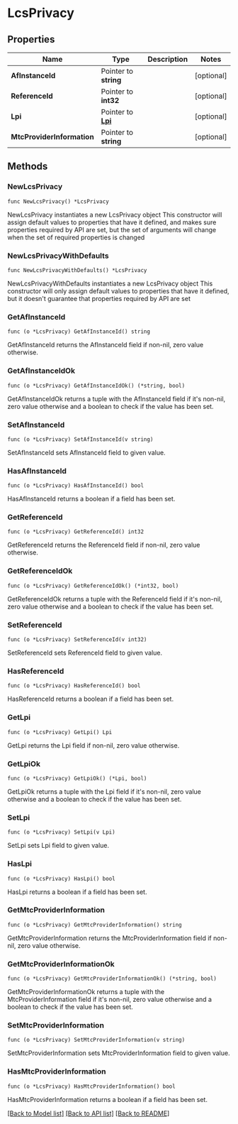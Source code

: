 # LcsPrivacy

## Properties

Name | Type | Description | Notes
------------ | ------------- | ------------- | -------------
**AfInstanceId** | Pointer to **string** |  | [optional] 
**ReferenceId** | Pointer to **int32** |  | [optional] 
**Lpi** | Pointer to [**Lpi**](Lpi.md) |  | [optional] 
**MtcProviderInformation** | Pointer to **string** |  | [optional] 

## Methods

### NewLcsPrivacy

`func NewLcsPrivacy() *LcsPrivacy`

NewLcsPrivacy instantiates a new LcsPrivacy object
This constructor will assign default values to properties that have it defined,
and makes sure properties required by API are set, but the set of arguments
will change when the set of required properties is changed

### NewLcsPrivacyWithDefaults

`func NewLcsPrivacyWithDefaults() *LcsPrivacy`

NewLcsPrivacyWithDefaults instantiates a new LcsPrivacy object
This constructor will only assign default values to properties that have it defined,
but it doesn't guarantee that properties required by API are set

### GetAfInstanceId

`func (o *LcsPrivacy) GetAfInstanceId() string`

GetAfInstanceId returns the AfInstanceId field if non-nil, zero value otherwise.

### GetAfInstanceIdOk

`func (o *LcsPrivacy) GetAfInstanceIdOk() (*string, bool)`

GetAfInstanceIdOk returns a tuple with the AfInstanceId field if it's non-nil, zero value otherwise
and a boolean to check if the value has been set.

### SetAfInstanceId

`func (o *LcsPrivacy) SetAfInstanceId(v string)`

SetAfInstanceId sets AfInstanceId field to given value.

### HasAfInstanceId

`func (o *LcsPrivacy) HasAfInstanceId() bool`

HasAfInstanceId returns a boolean if a field has been set.

### GetReferenceId

`func (o *LcsPrivacy) GetReferenceId() int32`

GetReferenceId returns the ReferenceId field if non-nil, zero value otherwise.

### GetReferenceIdOk

`func (o *LcsPrivacy) GetReferenceIdOk() (*int32, bool)`

GetReferenceIdOk returns a tuple with the ReferenceId field if it's non-nil, zero value otherwise
and a boolean to check if the value has been set.

### SetReferenceId

`func (o *LcsPrivacy) SetReferenceId(v int32)`

SetReferenceId sets ReferenceId field to given value.

### HasReferenceId

`func (o *LcsPrivacy) HasReferenceId() bool`

HasReferenceId returns a boolean if a field has been set.

### GetLpi

`func (o *LcsPrivacy) GetLpi() Lpi`

GetLpi returns the Lpi field if non-nil, zero value otherwise.

### GetLpiOk

`func (o *LcsPrivacy) GetLpiOk() (*Lpi, bool)`

GetLpiOk returns a tuple with the Lpi field if it's non-nil, zero value otherwise
and a boolean to check if the value has been set.

### SetLpi

`func (o *LcsPrivacy) SetLpi(v Lpi)`

SetLpi sets Lpi field to given value.

### HasLpi

`func (o *LcsPrivacy) HasLpi() bool`

HasLpi returns a boolean if a field has been set.

### GetMtcProviderInformation

`func (o *LcsPrivacy) GetMtcProviderInformation() string`

GetMtcProviderInformation returns the MtcProviderInformation field if non-nil, zero value otherwise.

### GetMtcProviderInformationOk

`func (o *LcsPrivacy) GetMtcProviderInformationOk() (*string, bool)`

GetMtcProviderInformationOk returns a tuple with the MtcProviderInformation field if it's non-nil, zero value otherwise
and a boolean to check if the value has been set.

### SetMtcProviderInformation

`func (o *LcsPrivacy) SetMtcProviderInformation(v string)`

SetMtcProviderInformation sets MtcProviderInformation field to given value.

### HasMtcProviderInformation

`func (o *LcsPrivacy) HasMtcProviderInformation() bool`

HasMtcProviderInformation returns a boolean if a field has been set.


[[Back to Model list]](../README.md#documentation-for-models) [[Back to API list]](../README.md#documentation-for-api-endpoints) [[Back to README]](../README.md)


